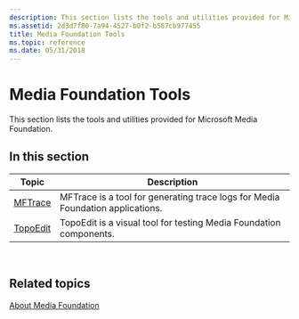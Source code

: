 ```yaml
---
description: This section lists the tools and utilities provided for Microsoft Media Foundation.
ms.assetid: 2d3d7f80-7a94-4527-b0f2-b587cb977455
title: Media Foundation Tools
ms.topic: reference
ms.date: 05/31/2018
---
```


# Media Foundation Tools

This section lists the tools and utilities provided for Microsoft Media Foundation.

## In this section



| Topic                               | Description                                                                               |
|-------------------------------------|-------------------------------------------------------------------------------------------|
| [MFTrace](mftrace.md)<br/>   | MFTrace is a tool for generating trace logs for Media Foundation applications.<br/> |
| [TopoEdit](topoedit.md)<br/> | TopoEdit is a visual tool for testing Media Foundation components.<br/>             |



 

## Related topics

<dl> <dt>

[About Media Foundation](about-the-media-foundation-sdk.md)
</dt> </dl>

 

 




